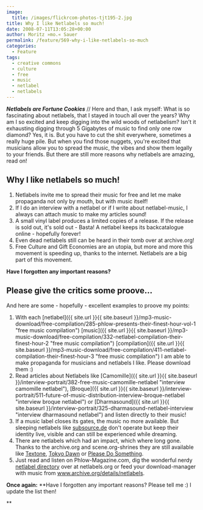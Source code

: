 ```yaml
---
image:
  title: /images/flickrcom-photos-tjt195-2.jpg
title: Why I like Netlabels so much!
date: 2008-07-11T13:05:28+00:00
author: Moritz »mo.« Sauer
permalink: /feature/569-why-i-like-netlabels-so-much
categories:
  - Feature
tags:
  - creative commons
  - culture
  - free
  - music
  - netlabel
  - netlabels
---
```

***Netlabels are Fortune Cookies*** // Here and than, I ask myself: What is so fascinating about netlabels, that I stayed in touch all over the years? Why am I so excited and keep digging into the wild woods of netlabelism? Isn't it exhausting digging through 5 Gigabytes of music to find only one row diamond? Yes, it is. But you have to cut the shit everywhere, sometimes a really huge pile. But when you find those nuggets, you're excited that musicians allow you to spread the music, the vibes and show them legally to your friends. But there are still more reasons why netlabels are amazing, read on!<!--more-->

<!--adsense-->

## Why I like netlabels so much!

  1. Netlabels invite me to spread their music for free and let me make propaganda not only by mouth, but with music itself!
  2. If I do an interview with a netlabel or if I write about netlabel-music, I always can attach music to make my articles sound!
  3. A small vinyl label produces a limited copies of a release. If the release is sold out, it's sold out - Basta! A netlabel keeps its backcatalogue online - hopefully forever!
  4. Even dead netlabels still can be heard in their tomb over at archive.org!
  5. Free Culture and Gift Economies are an utopia, but more and more this movement is speeding up, thanks to the internet. Netlabels are a big part of this movement.

**Have I forgotten any important reasons?**

## Please give the critics some proove...

And here are some - hopefully - excellent examples to proove my points:

  1. With each [netlabel]({{ site.url }}{{ site.baseurl }}/mp3-music-download/free-compilation/285-phlow-presents-their-finest-hour-vol-1 "free music compilation") [music]({{ site.url }}{{ site.baseurl }}/mp3-music-download/free-compilation/332-netlabel-compilation-their-finest-hour-2 "free music compilation") [compilation]({{ site.url }}{{ site.baseurl }}/mp3-music-download/free-compilation/411-netlabel-compilation-their-finest-hour-3 "free music compilation") I am able to make propaganda for musicians and netlabels I like. Please download them :)
  2. Read articles about Netlabels like [Camomille]({{ site.url }}{{ site.baseurl }}/interview-portrait/382-free-music-camomille-netlabel "interview camomille netlabel"), [Broque]({{ site.url }}{{ site.baseurl }}/interview-portrait/511-future-of-music-distribution-interview-broque-netlabel "interview broque netlabel") or [Dharmasound]({{ site.url }}{{ site.baseurl }}/interview-portrait/325-dharmasound-netlabel-interview "interview dharmasound netlabel") and listen directly to their music!
  3. If a music label closes its gates, the music no more available. But sleeping netlabels like <a title="subsource netlabel" href="http://subsource.de" target="_blank">subsource.de</a> don't operate but keep their identity live, visible and can still be experienced while dreaming.
  4. There are netlabels which had an impact, which where long gone. Thanks to the archive.org and scene.org-shrines they are still available like <a href="http://www.archive.org/details/textone" target="_blank">Textone</a>, <a href="http://de.scene.org/pub/music/groups/tokyodawn/" target="_blank">Tokyo Dawn</a> or <a href="http://www.archive.org/details/pleasedosomething" target="_blank">Please Do Something</a>.
  5. Just read and listen on Phlow-Magazine.com, dig the wonderful nerdy [netlabel directory](http://netlabels.org "Netlabel Directory Catalogue") over at netlabels.org or feed your download-manager with music from <a href="http://www.archive.org/details/netlabels" target="_blank">www.archive.org/details/netlabels</a>.

**Once again:** **Have I forgotten any important reasons? Please tell me :) I update the list then!
  
**